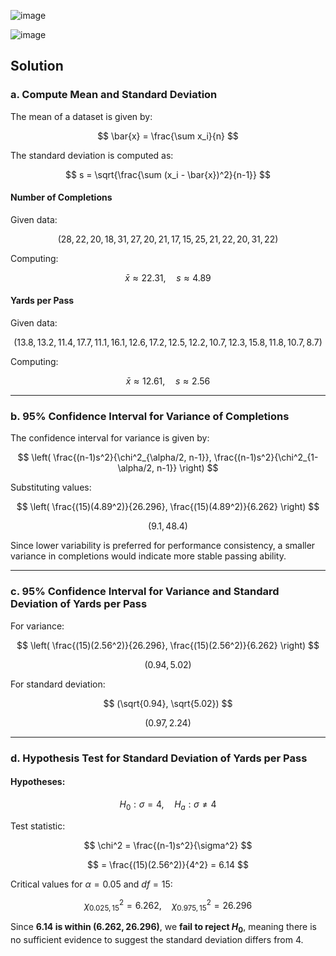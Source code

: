 ![image](https://github.com/user-attachments/assets/f74c2bbc-b437-4741-84d9-b34faa0e9577)

![image](https://github.com/user-attachments/assets/ea801b2c-5eaf-486c-b6cf-7760e397f4af)

## Solution

### a. Compute Mean and Standard Deviation

The mean of a dataset is given by:

$$
\bar{x} = \frac{\sum x_i}{n}
$$

The standard deviation is computed as:

$$
s = \sqrt{\frac{\sum (x_i - \bar{x})^2}{n-1}}
$$

#### Number of Completions

Given data:

$$
(28, 22, 20, 18, 31, 27, 20, 21, 17, 15, 25, 21, 22, 20, 31, 22)
$$

Computing:

$$
\bar{x} \approx 22.31, \quad s \approx 4.89
$$

#### Yards per Pass

Given data:

$$
(13.8, 13.2, 11.4, 17.7, 11.1, 16.1, 12.6, 17.2, 12.5, 12.2, 10.7, 12.3, 15.8, 11.8, 10.7, 8.7)
$$

Computing:

$$
\bar{x} \approx 12.61, \quad s \approx 2.56
$$

---

### b. 95% Confidence Interval for Variance of Completions

The confidence interval for variance is given by:

$$
\left( \frac{(n-1)s^2}{\chi^2_{\alpha/2, n-1}}, \frac{(n-1)s^2}{\chi^2_{1-\alpha/2, n-1}} \right)
$$

Substituting values:

$$
\left( \frac{(15)(4.89^2)}{26.296}, \frac{(15)(4.89^2)}{6.262} \right)
$$

$$
(9.1, 48.4)
$$

Since lower variability is preferred for performance consistency, a smaller variance in completions would indicate more stable passing ability.

---

### c. 95% Confidence Interval for Variance and Standard Deviation of Yards per Pass

For variance:

$$
\left( \frac{(15)(2.56^2)}{26.296}, \frac{(15)(2.56^2)}{6.262} \right)
$$

$$
(0.94, 5.02)
$$

For standard deviation:

$$
(\sqrt{0.94}, \sqrt{5.02})
$$

$$
(0.97, 2.24)
$$

---

### d. Hypothesis Test for Standard Deviation of Yards per Pass

#### Hypotheses:

$$
H_0: \sigma = 4, \quad H_a: \sigma \neq 4
$$

Test statistic:

$$
\chi^2 = \frac{(n-1)s^2}{\sigma^2}
$$

$$
= \frac{(15)(2.56^2)}{4^2} = 6.14
$$

Critical values for $\alpha = 0.05$ and $df = 15$:

$$
\chi^2_{0.025,15} = 6.262, \quad \chi^2_{0.975,15} = 26.296
$$

Since **$6.14$ is within $(6.262, 26.296)$**, we **fail to reject $H_0$**, meaning there is no sufficient evidence to suggest the standard deviation differs from 4.
